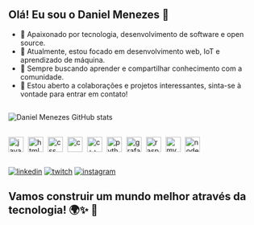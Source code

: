 ## Olá! Eu sou o Daniel Menezes 🤘

- 🚀 Apaixonado por tecnologia, desenvolvimento de software e open source.
- 🔭 Atualmente, estou focado em desenvolvimento web, IoT e aprendizado de máquina.
- 🌱 Sempre buscando aprender e compartilhar conhecimento com a comunidade.
- 🤝 Estou aberto a colaborações e projetos interessantes, sinta-se à vontade para entrar em contato!
##
![Daniel Menezes GitHub stats](https://github-readme-stats.vercel.app/api?username=danielmenzs&show_icons=true&theme=github_dark_dimmed)
<!--![Top Langs](https://github-readme-stats.vercel.app/api/top-langs/?username=danielmenzs&layout=compact&theme=github_dark_dimmed)-->

<!--![Top Langs](https://github-readme-stats.vercel.app/api/top-langs/?username=danielmenzs&hide_progress=true&theme=github_dark_dimmed)-->

<div style="display: inline_block"><br>
    <img align="center" alt="javascript" height="30" whdth="40" src="https://cdn.jsdelivr.net/gh/devicons/devicon/icons/javascript/javascript-original.svg"/>
    <img align="center" alt="html5" height="30" whdth="40" hspace="5" src="https://cdn.jsdelivr.net/gh/devicons/devicon/icons/html5/html5-original.svg"/>
    <img align="center" alt="css" height="30" whdth="40" src="https://cdn.jsdelivr.net/gh/devicons/devicon/icons/css3/css3-original.svg"/>
    <img align="center" alt="c" height="30" whdth="40" hspace="5" src="https://cdn.jsdelivr.net/gh/devicons/devicon/icons/c/c-original.svg"/>
    <img align="center" alt="c++" height="30" whdth="40" src="https://cdn.jsdelivr.net/gh/devicons/devicon/icons/cplusplus/cplusplus-original.svg"/>
    <img align="center" alt="python" height="30" whdth="40" hspace="5" src="https://cdn.jsdelivr.net/gh/devicons/devicon/icons/python/python-original.svg"/>
    <img align="center" alt="grafana" height="30" whdth="40" src="https://cdn.jsdelivr.net/gh/devicons/devicon/icons/grafana/grafana-original.svg"/>
    <img align="center" alt="raspberrypi" height="30" whdth="40" hspace="5" src="https://cdn.jsdelivr.net/gh/devicons/devicon/icons/raspberrypi/raspberrypi-original.svg"/>
    <img align="center" alt="mysql" height="30" whdth="40" src="https://cdn.jsdelivr.net/gh/devicons/devicon/icons/mysql/mysql-original.svg"/>
    <img align="center" alt="nodejs" height="30" whdth="40" hspace="5" src="https://cdn.jsdelivr.net/gh/devicons/devicon/icons/nodejs/nodejs-plain-wordmark.svg"/>
</div>

##

[![linkedin](https://img.shields.io/badge/LinkedIn-0077B5?style=for-the-badge&logo=linkedin&logoColor=white)](https://www.linkedin.com/in/daniel-menzs/)
[![twitch](https://img.shields.io/badge/Twitch-9146FF?style=for-the-badge&logo=twitch&logoColor=white)](https://www.twitch.tv/dan_menzs)
[![instagram](https://img.shields.io/badge/Instagram-E4405F?style=for-the-badge&logo=instagram&logoColor=white)](https://www.instagram.com/daniel.menzs/)

## Vamos construir um mundo melhor através da tecnologia! 🌍✨ 👋
